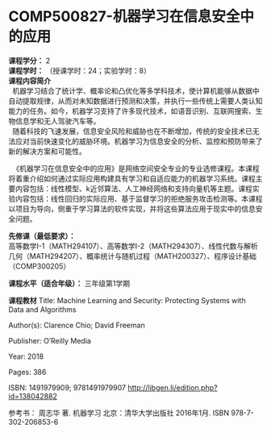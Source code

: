 # COMP500827-机器学习在信息安全中的应用

**课程学分：** 2<br>
**课程学时：** （授课学时：24；实验学时：8）<br>
**课程内容简介** <br>
$~$ 机器学习结合了统计学、概率论和凸优化等多学科技术，使计算机能够从数据中自动提取规律，从而对未知数据进行预测和决策，并执行一些传统上需要人类认知能力的任务。如今，机器学习支持了许多现代技术，如语音识别、互联网搜索、生物信息学和无人驾驶汽车等。<br>
$~$ 随着科技的飞速发展，信息安全风险和威胁也在不断增加，传统的安全技术已无法应对当前快速变化的威胁环境。机器学习为信息安全的分析、监控和预防带来了新的解决方案和可能性。<br>

$~$ 《机器学习在信息安全中的应用》是网络空间安全专业的专业选修课程。本课程将着重介绍如何通过实际应用构建具有学习和自适应能力的机器学习系统。课程主要内容包括：线性模型、k近邻算法、人工神经网络和支持向量机等主题。课程实验内容包括：线性回归的实际应用、基于监督学习的拒绝服务攻击检测等。本课程以项目为导向，侧重于学习算法的软件实现，并将这些算法应用于现实中的信息安全问题。

**先修课（最低要求）：**<br>
高等数学I-1（MATH294107）、高等数学I-2（MATH294307）、线性代数与解析几何（MATH294207）、概率统计与随机过程（MATH200327）、程序设计基础（COMP300205）

**课程水平（适合年级）：** 三年级第1学期<br>

**课程教材**
Title: Machine Learning and Security: Protecting Systems with Data and Algorithms

Author(s): Clarence Chio; David Freeman

Publisher: O’Reilly Media

Year: 2018

Pages: 386

ISBN: 1491979909; 9781491979907
http://libgen.li/edition.php?id=138042882

参考书：
周志华 著. 机器学习
北京：清华大学出版社
2016年1月.
ISBN 978-7-302-206853-6
